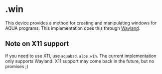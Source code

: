 # .win

This device provides a method for creating and manipulating windows for AQUA programs.
This implementation does this through [Wayland](https://wayland.freedesktop.org/).

## Note on X11 support

If you need to use X11, use `aquabsd.alps.win`.
The current implementation only supports Wayland.
X11 support may come back in the future, but no promises ;)

